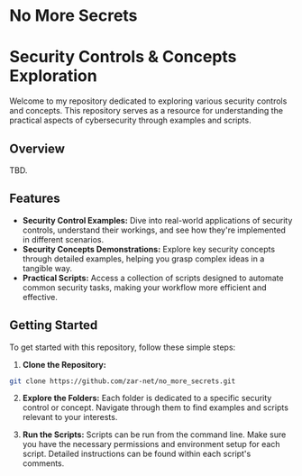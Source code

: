 # No More Secrets

# Security Controls & Concepts Exploration

Welcome to my repository dedicated to exploring various security controls and concepts. This repository serves as a resource for understanding the practical aspects of cybersecurity through examples and scripts. 

## Overview

TBD.

## Features

- **Security Control Examples:** Dive into real-world applications of security controls, understand their workings, and see how they're implemented in different scenarios.
- **Security Concepts Demonstrations:** Explore key security concepts through detailed examples, helping you grasp complex ideas in a tangible way.
- **Practical Scripts:** Access a collection of scripts designed to automate common security tasks, making your workflow more efficient and effective.

## Getting Started

To get started with this repository, follow these simple steps:

1. **Clone the Repository:**

```bash
git clone https://github.com/zar-net/no_more_secrets.git
```

2. **Explore the Folders:**
Each folder is dedicated to a specific security control or concept. Navigate through them to find examples and scripts relevant to your interests.

3. **Run the Scripts:**
Scripts can be run from the command line. Make sure you have the necessary permissions and environment setup for each script. Detailed instructions can be found within each script's comments.